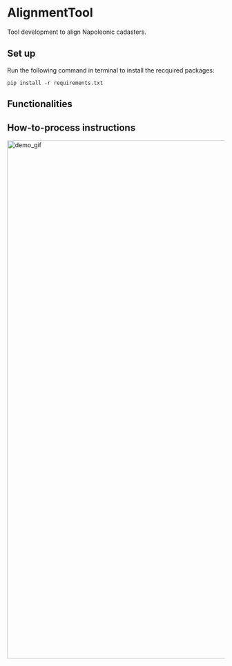 # AlignmentTool
Tool development to align Napoleonic cadasters.

## Set up
Run the following command in terminal to install the recquired packages:
```
pip install -r requirements.txt
```
## Functionalities

## How-to-process instructions

<img src="demo_material/ToolDemo.gif" alt="demo_gif" width="1200"/>

